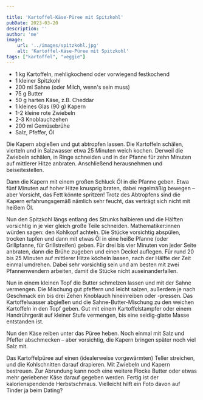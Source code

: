 ```yaml
---

title: 'Kartoffel-Käse-Püree mit Spitzkohl'
pubDate: 2023-03-20
description: ''
author: 'me'
image:
    url: '../images/spitzkohl.jpg'
    alt: 'Kartoffel-Käse-Püree mit Spitzkohl'
tags: ["kartoffel", "veggie"]
---
```

* 1 kg Kartoffeln, mehligkochend oder vorwiegend festkochend
* 1 kleiner Spitzkohl
* 200 ml Sahne (oder Milch, wenn's sein muss)
* 75 g Butter
* 50 g harten Käse, z.B. Cheddar
* 1 kleines Glas (90 g) Kapern
* 1-2 kleine rote Zwiebeln
* 2-3 Knoblauchzehen
* 200 ml Gemüsebrühe
* Salz, Pfeffer, Öl
  
Die Kapern abgießen und gut abtropfen lassen. Die Kartoffeln schälen, vierteln und in Salzwasser etwa 25 Minuten weich kochen. Derweil die Zwiebeln schälen, in Ringe schneiden und in der Pfanne für zehn Minuten auf mittlerer Hitze anbraten. Anschließend herausnehmen und beiseitestellen.

Dann die Kapern mit einem großen Schluck Öl in die Pfanne geben. Etwa fünf Minuten auf hoher Hitze knusprig braten, dabei regelmäßig bewegen – aber Vorsicht, das Fett könnte spritzen! Trotz des Abtropfens sind die Kapern erfahrungsgemäß nämlich sehr feucht, das verträgt sich nicht mit heißem Öl.

Nun den Spitzkohl längs entlang des Strunks halbieren und die Hälften vorsichtig in je vier gleich große Teile schneiden. Mathematiker:innen würden sagen: den Kohlkopf achteln. Die Stücke vorsichtig abspülen, trocken tupfen und dann mit etwas Öl in eine heiße Pfanne (oder Grillpfanne, für Grillstreifen) geben. Für drei bis vier Minuten von jeder Seite anbraten, dann die Brühe zugeben und einen Deckel auflegen. Für rund 20 bis 25 Minuten auf mittlerer Hitze köcheln lassen, nach der Hälfte der Zeit einmal umdrehen. Dabei sehr vorsichtig sein und am besten mit zwei Pfannenwendern arbeiten, damit die Stücke nicht auseinanderfallen.

Nun in einem kleinen Topf die Butter schmelzen lassen und mit der Sahne vermengen. Die Mischung gut pfeffern und leicht salzen, außerdem je nach Geschmack ein bis drei Zehen Knoblauch hineinreiben oder -pressen. Das Kartoffelwasser abgießen und die Sahne-Butter-Mischung zu den weichen Kartoffeln in den Topf geben. Gut mit einem Kartoffelstampfer oder einem Handrührgerät auf kleiner Stufe vermengen, bis eine seidig-glatte Masse entstanden ist.

Nun den Käse reiben unter das Püree heben. Noch einmal mit Salz und Pfeffer abschmecken – aber vorsichtig, die Kapern bringen später noch viel Salz mit.

Das Kartoffelpüree auf einen (idealerweise vorgewärmten) Teller streichen, und die Kohlschnitten darauf drapieren. Mit Zwiebeln und Kapern bestreuen. Zur Abrundung kann noch eine weitere Flocke Butter oder etwas mehr geriebener Käse darauf gegeben werden. Fertig ist der kalorienspendende Herbstschmaus. Vielleicht hilft ein Foto davon auf Tinder ja beim Dating?
